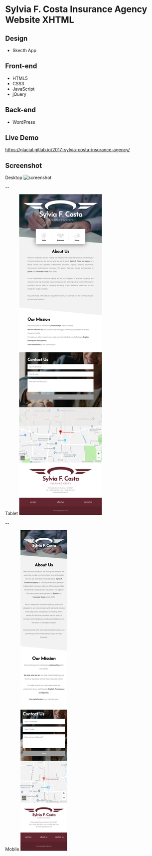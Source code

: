 # Sylvia F. Costa Insurance Agency Website XHTML

## Design

* Skecth App

## Front-end 

* HTML5
* CSS3
* JavaScript
* jQuery

## Back-end

* WordPress

## Live Demo

https://glacial.gitlab.io/2017-sylvia-costa-insurance-agency/

## Screenshot

Desktop
![screenshot](docs/screenshots/desktop.png)

--

Tablet
![screenshot](docs/screenshots/tablet.png)

--

Mobile
![screenshot](docs/screenshots/mobile.png)
